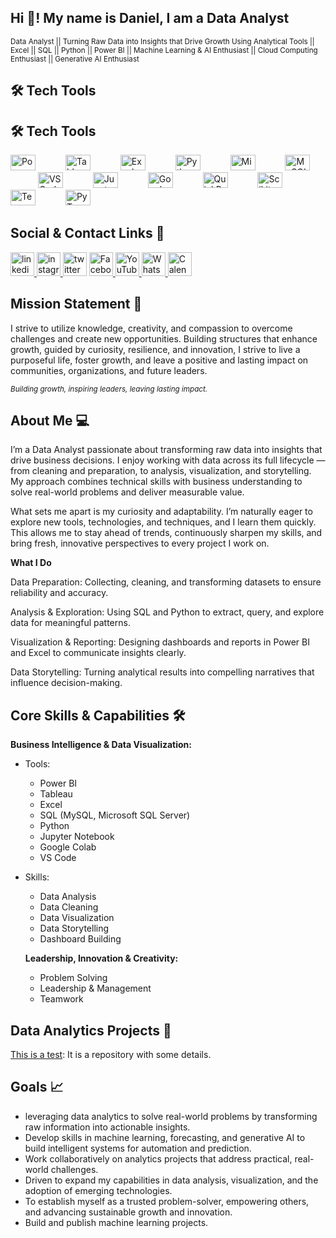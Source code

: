 <h2 align="left">Hi 👋! My name is Daniel, I am a Data Analyst</h2>

<small>Data Analyst || Turning Raw Data into Insights that Drive Growth Using Analytical Tools || Excel || SQL || Python || Power BI || Machine Learning & AI Enthusiast || Cloud Computing Enthusiast || Generative AI Enthusiast</small>



###
## 🛠️ Tech Tools  

## 🛠️ Tech Tools  

<div align="left">

  <!-- Visualization -->
  <img src="https://upload.wikimedia.org/wikipedia/commons/c/cf/New_Power_BI_Logo.svg" height="25" width="40" alt="Power BI logo" />
  <img width="40" />
  <img src="https://cdn.worldvectorlogo.com/logos/tableau-software.svg" height="25" width="40" alt="Tableau logo" />
  <img width="40" />
  <img src="https://upload.wikimedia.org/wikipedia/commons/7/73/Microsoft_Excel_2013-2019_logo.svg" height="25" width="40" alt="Excel logo" />

  <img width="40" />

  <!-- Programming -->
  <img src="https://cdn.jsdelivr.net/gh/devicons/devicon/icons/python/python-original.svg" height="25" width="40" alt="Python logo" />

  <img width="40" />

  <!-- Databases -->
  <img src="https://cdn.jsdelivr.net/gh/devicons/devicon/icons/microsoftsqlserver/microsoftsqlserver-plain.svg" height="25" width="40" alt="Microsoft SQL Server logo" />
  <img width="40" />
  <img src="https://cdn.jsdelivr.net/gh/devicons/devicon/icons/mysql/mysql-original.svg" height="25" width="40" alt="MySQL logo" />

  <img width="40" />

  <!-- IDEs / Tools -->
  <img src="https://cdn.jsdelivr.net/gh/devicons/devicon/icons/vscode/vscode-original.svg" height="25" width="40" alt="VS Code logo" />
  <img width="40" />
  <img src="https://upload.wikimedia.org/wikipedia/commons/3/38/Jupyter_logo.svg" height="25" width="40" alt="Jupyter Notebook logo" />
  <img width="40" />
  <img src="https://colab.research.google.com/img/colab_favicon_256px.png" height="25" width="40" alt="Google Colab logo" />
  <img width="40" />
  <img src="https://www.pngkey.com/png/detail/265-2659706_integrate-quickbooks-online-quickbooks-logo-transparent.png" height="25" width="40" alt="QuickBooks logo" />

  <img width="40" />

  <!-- Machine Learning -->
  <img src="https://scikit-learn.org/stable/_static/scikit-learn-logo-small.png" height="25" width="40" alt="Scikit-learn logo" />
  <img width="40" />
  <img src="https://upload.wikimedia.org/wikipedia/commons/2/2d/Tensorflow_logo.svg" height="25" width="40" alt="TensorFlow logo" />
  <img width="40" />
  <img src="https://pytorch.org/assets/images/pytorch-logo.png" height="25" width="40" alt="PyTorch logo" />

</div>





###
## Social & Contact Links 🔗 

<div align="left">
  <a href="https://www.linkedin.com/in/daddyselby/" target="_blank">
    <img src="https://img.shields.io/static/v1?message=Connect&logo=linkedin&label=LinkedIn&color=d6ce93&logoColor=white&labelColor=0077B5&style=flat" height="38" alt="linkedin logo"  />
      <!-- Instagram-->
  </a>
    <a href="https://www.instagram.com/daddyselbyds/" target="_blank">
  <img src="https://img.shields.io/static/v1?message=Connect&logo=instagram&label=Instagram&color=d6ce93&logoColor=white&labelColor=fb6f92&style=flat" height="38" alt="instagram logo"  />

   </a>
  <img src="https://img.shields.io/static/v1?message=Tweet&logo=twitter&label=Twitter&color=d6ce93&logoColor=white&labelColor=1DA1F2&style=flat" height="38" alt="twitter logo"  />
  <!-- Facebook -->
   </a>
    <a href="https://web.facebook.com/daniel.addyselby" target="_blank">
<img src="https://img.shields.io/static/v1?message=Connect&logo=facebook&label=Facebook&color=d6ce93&logoColor=white&labelColor=1877F2&style=flat" height="38" alt="Facebook logo" />

<!-- YouTube -->
<img src="https://img.shields.io/static/v1?message=Subscribe&logo=youtube&label=YouTube&color=d6ce93&logoColor=white&labelColor=FF0000&style=flat" height="38" alt="YouTube logo" />

<!-- WhatsApp -->
<a href="https://wa.me/233244707120" target="_blank">
  <img src="https://img.shields.io/static/v1?message=Chat&logo=whatsapp&label=WhatsApp&color=d6ce93&logoColor=white&labelColor=128C7E&style=flat" height="38" alt="WhatsApp logo" />
</a>


<!-- Calendly -->
<a href="https://calendly.com/daddyselby" target="_blank">
  <img src="https://img.shields.io/static/v1?message=Schedule&logo=calendly&label=Calendly&color=d6ce93&logoColor=white&labelColor=00a2ff&style=flat" height="38" alt="Calendly logo" />
</a>

 </div>

### 

## Mission Statement 🎯 

I strive to utilize knowledge, creativity, and compassion to overcome challenges and create new opportunities. 
Building structures that enhance growth, guided by curiosity, resilience, and innovation, I strive to live a purposeful life, foster growth, and leave a positive and lasting impact on communities, organizations, and future leaders.

<sub>*Building growth, inspiring leaders, leaving lasting impact.*</sub>

 
###

## About Me :computer:

I’m a Data Analyst passionate about transforming raw data into insights that drive business decisions. I enjoy working with data across its full lifecycle — from cleaning and preparation, to analysis, visualization, and storytelling. My approach combines technical skills with business understanding to solve real-world problems and deliver measurable value.

What sets me apart is my curiosity and adaptability. I’m naturally eager to explore new tools, technologies, and techniques, and I learn them quickly. This allows me to stay ahead of trends, continuously sharpen my skills, and bring fresh, innovative perspectives to every project I work on.

**What I Do**

Data Preparation: Collecting, cleaning, and transforming datasets to ensure reliability and accuracy.

Analysis & Exploration: Using SQL and Python to extract, query, and explore data for meaningful patterns.

Visualization & Reporting: Designing dashboards and reports in Power BI and Excel to communicate insights clearly.

Data Storytelling: Turning analytical results into compelling narratives that influence decision-making.


## Core Skills & Capabilities :hammer_and_wrench: 

**Business Intelligence & Data Visualization:**
- Tools:
  - Power BI
  - Tableau
  - Excel
  - SQL (MySQL, Microsoft SQL Server)
  - Python
  - Jupyter Notebook
  - Google Colab
  - VS Code
- Skills:
  - Data Analysis
  - Data Cleaning
  - Data Visualization
  - Data Storytelling
  - Dashboard Building
  


  **Leadership, Innovation & Creativity:**
  - Problem Solving
  - Leadership & Management
  - Teamwork


## Data Analytics Projects :notebook:
[This is a test](https://github.com/DanielSelby/test): It is a repository with some details.




## Goals  📈
* leveraging data analytics to solve real-world problems by transforming raw information into actionable insights.
* Develop skills in machine learning, forecasting, and generative AI to build intelligent systems for automation and prediction.
* Work collaboratively on analytics projects that address practical, real-world challenges.
* Driven to expand my capabilities in data analysis, visualization, and the adoption of emerging technologies.
* To establish myself as a trusted problem-solver, empowering others, and advancing sustainable growth and innovation.
* Build and publish machine learning projects.
